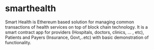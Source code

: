 # smarthealth
Smart Health is Ethereum based solution for managing common transactions of health services on top of block chain technology. It is a smart contract app for providers (Hospitals, doctors, clinics, … , etc), Patients and  Payers (Insurance, Govt,..etc) with basic demonstration of functionality. 
